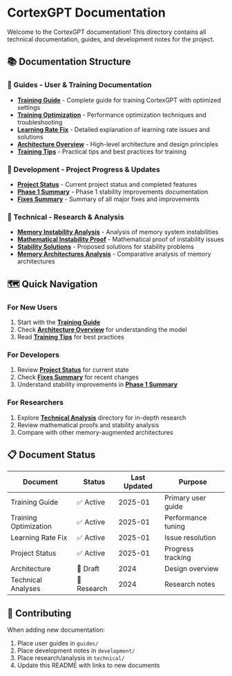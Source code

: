 # CortexGPT Documentation

Welcome to the CortexGPT documentation! This directory contains all technical documentation, guides, and development notes for the project.

## 📚 Documentation Structure

### 📖 Guides - User & Training Documentation
- **[Training Guide](guides/TRAINING_GUIDE.md)** - Complete guide for training CortexGPT with optimized settings
- **[Training Optimization](guides/TRAINING_OPTIMIZATION.md)** - Performance optimization techniques and troubleshooting
- **[Learning Rate Fix](guides/LEARNING_RATE_FIX.md)** - Detailed explanation of learning rate issues and solutions
- **[Architecture Overview](guides/architecture.md)** - High-level architecture and design principles
- **[Training Tips](guides/training_tips.md)** - Practical tips and best practices for training

### 🔧 Development - Project Progress & Updates
- **[Project Status](development/PROJECT_STATUS.md)** - Current project status and completed features
- **[Phase 1 Summary](development/PHASE1_SUMMARY.md)** - Phase 1 stability improvements documentation
- **[Fixes Summary](development/FIXES_SUMMARY.md)** - Summary of all major fixes and improvements

### 🧪 Technical - Research & Analysis
- **[Memory Instability Analysis](technical/cortex_memory_instability_analysis.md)** - Analysis of memory system instabilities
- **[Mathematical Instability Proof](technical/cortex_mathematical_instability_proof.md)** - Mathematical proof of instability issues
- **[Stability Solutions](technical/cortex_stability_solutions.md)** - Proposed solutions for stability problems
- **[Memory Architectures Analysis](technical/memory_augmented_architectures_analysis.md)** - Comparative analysis of memory architectures

## 🗺️ Quick Navigation

### For New Users
1. Start with the **[Training Guide](guides/TRAINING_GUIDE.md)**
2. Check **[Architecture Overview](guides/architecture.md)** for understanding the model
3. Read **[Training Tips](guides/training_tips.md)** for best practices

### For Developers
1. Review **[Project Status](development/PROJECT_STATUS.md)** for current state
2. Check **[Fixes Summary](development/FIXES_SUMMARY.md)** for recent changes
3. Understand stability improvements in **[Phase 1 Summary](development/PHASE1_SUMMARY.md)**

### For Researchers
1. Explore **[Technical Analysis](technical/)** directory for in-depth research
2. Review mathematical proofs and stability analysis
3. Compare with other memory-augmented architectures

## 📋 Document Status

| Document | Status | Last Updated | Purpose |
|----------|--------|--------------|---------|
| Training Guide | ✅ Active | 2025-01 | Primary user guide |
| Training Optimization | ✅ Active | 2025-01 | Performance tuning |
| Learning Rate Fix | ✅ Active | 2025-01 | Issue resolution |
| Project Status | ✅ Active | 2025-01 | Progress tracking |
| Architecture | 📝 Draft | 2024 | Design overview |
| Technical Analyses | 🔬 Research | 2024 | Research notes |

## 🤝 Contributing

When adding new documentation:
1. Place user guides in `guides/`
2. Place development notes in `development/`
3. Place research/analysis in `technical/`
4. Update this README with links to new documents